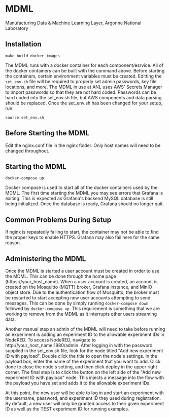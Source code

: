 # MDML
Manufacturing Data &amp; Machine Learning Layer, Argonne National Laboratory


## Installation
```
make build_docker_images
```
The MDML runs with a docker container for each component/esrvice. All of the docker containers can be built with the command above. Before starting the containers, certain environment variables must be created. Editting the ```set_env.sh``` file will be required to properly set admin passwords, key file locations, and more. The MDML in use at ANL uses AWS' Secrets Manager to import passwords so that they are not hard coded. Passwords can be hard coded into the set_env.sh file, but AWS components and data parsing should be replaced. Once the set_env.sh has been changed for your setup, run:
```
source set_env.sh
```

## Before Starting the MDML
Edit the nginx.conf file in the nginx folder. Only host names will need to be changed throughout.

## Starting the MDML
```
docker-compose up
```
Docker compose is used to start all of the docker containers used by the MDML. The first time starting the MDML you may see errors that Grafana is exiting. This is expected as Grafana's backend MySQL database is still being initialized. Once the database is ready, Grafana should no longer quit.

## Common Problems During Setup
If nginx is repeatedly failing to start, the container may not be able to find the proper keys to enable HTTPS. Grafana may also fail here for the same reason.



## Administering the MDML
Once the MDML is started a user account must be created in order to use the MDML. This can be done through the home page (https://your_host_name). When a user account is created, an account is created on the Mosquitto (MQTT) broker, Grafana instance, and MinIO object store. Due to the authentication flow of Mosquitto, the broker must be restarted to start accepting new user accounts attempting to send messages. This can be done by simply running ```docker-compose down``` followed by ```docker-compose up```. This requirement is something that we are working to remove from the MDML as it interrupts other users streaming data.

Another manual step an admin of the MDML will need to take before running an experiment is adding an experiment ID to the allowable experiment IDs in NodeRED. To access NodeRED, navigate to http://your_host_name:1880/admin. After logging in with the password supplied in the set_env.sh file, look for the node titled "Add new experiment ID with payload". Double click the title to open the node's settings. In the payload box, enter the name of the experiment that you want to add. Click done to close the node's setting, and then click deploy in the upper right corner. The final step is to click the button on the left side of the "Add new experiment ID with payload" node. This injects a message into the flow with the payload you have set and adds it to the allowable experiment IDs.

At this point, the new user will be able to log in and start an experiment with the username, password, and experiment ID they used during registration. By default, a new user will only be granted access to their given experiment ID as well as the TEST experiment ID for running examples.

